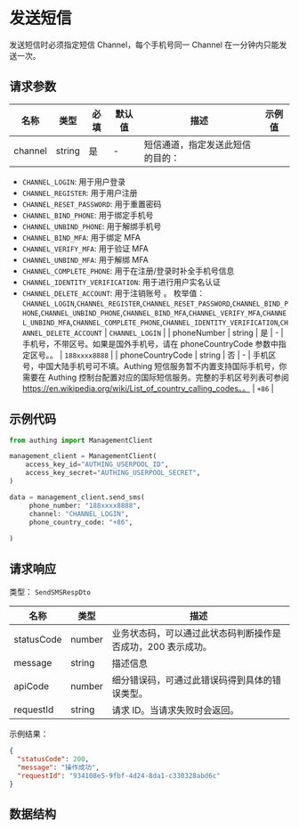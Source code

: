 # 发送短信

<!--
  警告⚠️：
  不要直接修改该文档，
  https://github.com/Authing/authing-docs-factory
  使用该项目进行生成
-->

<LastUpdated />

发送短信时必须指定短信 Channel，每个手机号同一 Channel 在一分钟内只能发送一次。

## 请求参数

| 名称 | 类型 | 必填 | 默认值 | 描述 | 示例值 |
| ---- | ---- | ---- | ---- | ---- | ---- |
| channel | string | 是 | - | 短信通道，指定发送此短信的目的：
- `CHANNEL_LOGIN`: 用于用户登录
- `CHANNEL_REGISTER`: 用于用户注册
- `CHANNEL_RESET_PASSWORD`: 用于重置密码
- `CHANNEL_BIND_PHONE`: 用于绑定手机号
- `CHANNEL_UNBIND_PHONE`: 用于解绑手机号
- `CHANNEL_BIND_MFA`: 用于绑定 MFA
- `CHANNEL_VERIFY_MFA`: 用于验证 MFA
- `CHANNEL_UNBIND_MFA`: 用于解绑 MFA
- `CHANNEL_COMPLETE_PHONE`: 用于在注册/登录时补全手机号信息  
- `CHANNEL_IDENTITY_VERIFICATION`: 用于进行用户实名认证
- `CHANNEL_DELETE_ACCOUNT`: 用于注销账号
      。  枚举值：`CHANNEL_LOGIN`,`CHANNEL_REGISTER`,`CHANNEL_RESET_PASSWORD`,`CHANNEL_BIND_PHONE`,`CHANNEL_UNBIND_PHONE`,`CHANNEL_BIND_MFA`,`CHANNEL_VERIFY_MFA`,`CHANNEL_UNBIND_MFA`,`CHANNEL_COMPLETE_PHONE`,`CHANNEL_IDENTITY_VERIFICATION`,`CHANNEL_DELETE_ACCOUNT` | `CHANNEL_LOGIN` |
| phoneNumber | string | 是 | - | 手机号，不带区号。如果是国外手机号，请在 phoneCountryCode 参数中指定区号。。   | `188xxxx8888` |
| phoneCountryCode | string | 否 | - | 手机区号，中国大陆手机号可不填。Authing 短信服务暂不内置支持国际手机号，你需要在 Authing 控制台配置对应的国际短信服务。完整的手机区号列表可参阅 https://en.wikipedia.org/wiki/List_of_country_calling_codes。。   | `+86` |


## 示例代码

```py
from authing import ManagementClient

management_client = ManagementClient(
    access_key_id="AUTHING_USERPOOL_ID",
    access_key_secret="AUTHING_USERPOOL_SECRET",
)

data = management_client.send_sms(
     phone_number: "188xxxx8888",
     channel: "CHANNEL_LOGIN",
     phone_country_code: "+86",
  
)
```



## 请求响应

类型： `SendSMSRespDto`

| 名称 | 类型 | 描述 |
| ---- | ---- | ---- |
| statusCode | number | 业务状态码，可以通过此状态码判断操作是否成功，200 表示成功。 |
| message | string | 描述信息 |
| apiCode | number | 细分错误码，可通过此错误码得到具体的错误类型。 |
| requestId | string | 请求 ID。当请求失败时会返回。 |



示例结果：

```json
{
  "statusCode": 200,
  "message": "操作成功",
  "requestId": "934108e5-9fbf-4d24-8da1-c330328abd6c"
}
```

## 数据结构


